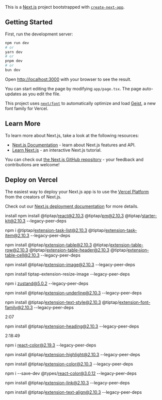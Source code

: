 This is a [Next.js](https://nextjs.org) project bootstrapped with [`create-next-app`](https://nextjs.org/docs/app/api-reference/cli/create-next-app).

## Getting Started

First, run the development server:

```bash
npm run dev
# or
yarn dev
# or
pnpm dev
# or
bun dev
```

Open [http://localhost:3000](http://localhost:3000) with your browser to see the result.

You can start editing the page by modifying `app/page.tsx`. The page auto-updates as you edit the file.

This project uses [`next/font`](https://nextjs.org/docs/app/building-your-application/optimizing/fonts) to automatically optimize and load [Geist](https://vercel.com/font), a new font family for Vercel.

## Learn More

To learn more about Next.js, take a look at the following resources:

- [Next.js Documentation](https://nextjs.org/docs) - learn about Next.js features and API.
- [Learn Next.js](https://nextjs.org/learn) - an interactive Next.js tutorial.

You can check out [the Next.js GitHub repository](https://github.com/vercel/next.js) - your feedback and contributions are welcome!

## Deploy on Vercel

The easiest way to deploy your Next.js app is to use the [Vercel Platform](https://vercel.com/new?utm_medium=default-template&filter=next.js&utm_source=create-next-app&utm_campaign=create-next-app-readme) from the creators of Next.js.

Check out our [Next.js deployment documentation](https://nextjs.org/docs/app/building-your-application/deploying) for more details.

<!-- Clinton Edition ========================================================= -->
<!-- 20241208================================== -->

install
npm install @tiptap/react@2.10.3 @tiptap/pm@2.10.3 @tiptap/starter-kit@2.10.3 --legacy-peer-deps

<!-- ========================================================== -->

npm i @tiptap/extension-task-list@2.10.3 @tiptap/extension-task-item@2.10.3 --legacy-peer-deps

<!-- =========================== -->

npm install @tiptap/extension-table@2.10.3 @tiptap/extension-table-row@2.10.3 @tiptap/extension-table-header@2.10.3 @tiptap/extension-table-cell@2.10.3 --legacy-peer-deps

<!-- ===================== -->

npm install @tiptap/extension-image@2.10.3 --legacy-peer-deps

<!-- ========================= -->

npm install tiptap-extension-resize-image --legacy-peer-deps

<!--  ============================== -->

npm i zustand@5.0.2 --legacy-peer-deps

<!-- ================================= -->

npm install @tiptap/extension-underline@2.10.3 --legacy-peer-deps

<!-- ================================= -->

npm install @tiptap/extension-text-style@2.10.3 @tiptap/extension-font-family@2.10.3 --legacy-peer-deps

<!-- ================================ -->

2:07

<!-- ================================= -->

npm install @tiptap/extension-heading@2.10.3 --legacy-peer-deps

<!-- ============================= -->

2:18:49

<!-- ============================== -->

npm i react-color@2.19.3 --legacy-peer-deps

<!-- ========================= -->

npm install @tiptap/extension-highlight@2.10.3 --legacy-peer-deps

<!-- ================================= -->

npm install @tiptap/extension-color@2.10.3 --legacy-peer-deps

<!-- ========================== -->

npm i --save-dev @types/react-color@3.0.12 --legacy-peer-deps

<!-- ============================== -->

npm install @tiptap/extension-link@2.10.3 --legacy-peer-deps

<!-- ================================ -->

npm install @tiptap/extension-text-align@2.10.3 --legacy-peer-deps
